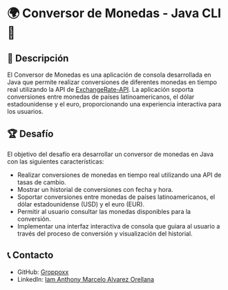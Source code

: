 # 🌍 Conversor de Monedas - Java CLI 💱

## 📝 Descripción
El Conversor de Monedas es una aplicación de consola desarrollada en Java que permite realizar conversiones de diferentes monedas en tiempo real utilizando la API de [ExchangeRate-API](https://www.exchangerate-api.com/). La aplicación soporta conversiones entre monedas de países latinoamericanos, el dólar estadounidense y el euro, proporcionando una experiencia interactiva para los usuarios.

## 🏆 Desafío

El objetivo del desafío era desarrollar un conversor de monedas en Java con las siguientes características:

* Realizar conversiones de monedas en tiempo real utilizando una API de tasas de cambio.
* Mostrar un historial de conversiones con fecha y hora.
* Soportar conversiones entre monedas de países latinoamericanos, el dólar estadounidense (USD) y el euro (EUR).
* Permitir al usuario consultar las monedas disponibles para la conversión.
* Implementar una interfaz interactiva de consola que guiara al usuario a través del proceso de conversión y visualización del historial.

## 📞 Contacto
* GitHub: [Groppoxx](https://github.com/Groppoxx)
* LinkedIn: [Iam Anthony Marcelo Alvarez Orellana](https://www.linkedin.com/in/iam-anthony-marcelo-alvarez-orellana/)
